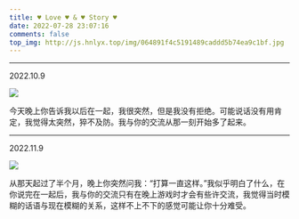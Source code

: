 ```yaml
---
title: ♥ Love ♥ & ♥ Story ♥
date: 2022-07-28 23:07:16
comments: false
top_img: http://js.hnlyx.top/img/064891f4c5191489caddd5b74ea9c1bf.jpg
---
```


------

2022.10.9

![](http://js.hnlyx.top/2022/11/19/16688407218482.jpg)

  今天晚上你告诉我以后在一起，我很突然，但是我没有拒绝。可能说话没有用肯定，我觉得太突然，猝不及防。我与你的交流从那一刻开始多了起来。

------

2022.11.9

![](http://js.hnlyx.top/2022/11/19/16688407697671.jpg)

从那天起过了半个月，晚上你突然问我：“打算一直这样。”我似乎明白了什么，在你说完在一起后，我与你的交流只有在晚上游戏时才会有些许交流，我觉得当时模糊的话语与现在模糊的关系，这样不上不下的感觉可能让你十分难受。


